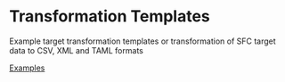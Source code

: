 # Transformation Templates

Example target transformation templates or transformation of SFC target data to CSV, XML and TAML formats

[Examples](../../docs/examples/README.md)